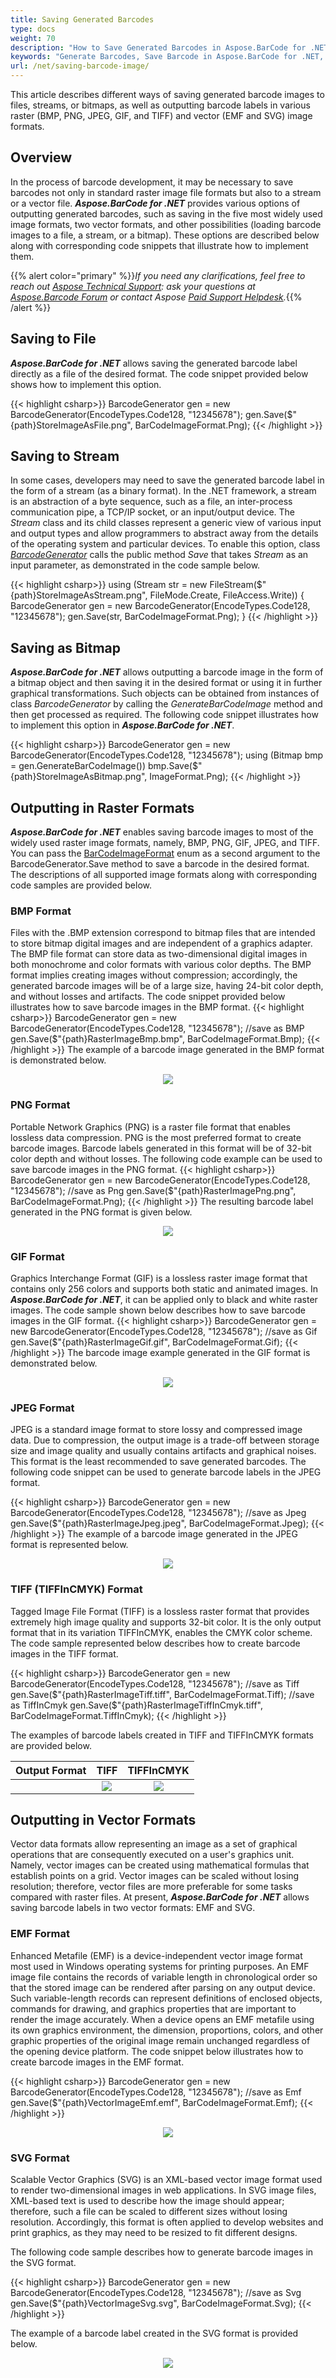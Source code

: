 ```yaml
---
title: Saving Generated Barcodes
type: docs
weight: 70
description: "How to Save Generated Barcodes in Aspose.BarCode for .NET"
keywords: "Generate Barcodes, Save Barcode in Aspose.BarCode for .NET, Download Barcode in Aspose.BarCode for .NET, Generate Barcodes in Aspose.BarCode, Save To File Aspose Barcode, Barcode Vector Format, Generate Vector Barcodes, Save Barcode as JPEG, Save Barcode as PNG, Save Barcode as BMP, Save Barcode as TIFF, Save Barcode as GIF"
url: /net/saving-barcode-image/
---
```


This article describes different ways of saving generated barcode images to files, streams, or bitmaps, as well as outputting barcode labels in various raster (BMP, PNG, JPEG, GIF, and TIFF) and vector (EMF and SVG) image formats.

## Overview
In the process of barcode development, it may be necessary to save barcodes not only in standard raster image file formats but also to a stream or a vector file. ***Aspose.BarCode for .NET*** provides various options of outputting generated barcodes, such as saving in the five most widely used image formats, two vector formats, and other possibilities (loading barcode images to a file, a stream, or a bitmap). These options are described below along with corresponding code snippets that illustrate how to implement them.

{{% alert color="primary" %}}*If you need any clarifications, feel free to reach out [Aspose Technical Support](/barcode/net/technical-support/): ask your questions at [Aspose.Barcode Forum](https://forum.aspose.com/c/barcode/13) or contact Aspose [Paid Support Helpdesk](https://helpdesk.aspose.com/).*{{% /alert %}}

## Saving to File
***Aspose.BarCode for .NET*** allows saving the generated barcode label directly as a file of the desired format. The code snippet provided below shows how to implement this option.  
  
{{< highlight csharp>}}
BarcodeGenerator gen = new BarcodeGenerator(EncodeTypes.Code128, "12345678");
gen.Save($"{path}StoreImageAsFile.png", BarCodeImageFormat.Png);
{{< /highlight >}} 

## Saving to Stream
In some cases, developers may need to save the generated barcode label in the form of a stream (as a binary format). In the .NET framework, a stream is an abstraction of a byte sequence, such as a file, an inter-process communication pipe, a TCP/IP socket, or an input/output device. The *Stream* class and its child classes represent a generic view of various input and output types and allow programmers to abstract away from the details of the operating system and particular devices. To enable this option, class [*BarcodeGenerator*](https://apireference.aspose.com/barcode/net/aspose.barcode.generation/barcodegenerator) calls the public method *Save* that takes *Stream* as an input parameter, as demonstrated in the code sample below.  

{{< highlight csharp>}}
using (Stream str = new FileStream($"{path}StoreImageAsStream.png", FileMode.Create, FileAccess.Write))
{
    BarcodeGenerator gen = new BarcodeGenerator(EncodeTypes.Code128, "12345678");
    gen.Save(str, BarCodeImageFormat.Png);
}
{{< /highlight >}} 

## Saving as Bitmap

***Aspose.BarCode for .NET*** allows outputting a barcode image in the form of a bitmap object and then saving it in the desired format or using it in further graphical transformations. Such objects can be obtained from instances of class *BarcodeGenerator* by calling the *GenerateBarCodeImage* method and then get processed as required. The following code snippet illustrates how to implement this option in ***Aspose.BarCode for .NET***.

{{< highlight csharp>}}
BarcodeGenerator gen = new BarcodeGenerator(EncodeTypes.Code128, "12345678");
using (Bitmap bmp = gen.GenerateBarCodeImage())
    bmp.Save($"{path}StoreImageAsBitmap.png", ImageFormat.Png);
{{< /highlight >}} 

## Outputting in Raster Formats

***Aspose.BarCode for .NET*** enables saving barcode images to most of the widely used raster image formats, namely, BMP, PNG, GIF, JPEG, and TIFF. You can pass the [BarCodeImageFormat](https://apireference.aspose.com/barcode/net/aspose.barcode.generation/barcodeimageformat) enum as a second argument to the BarcodeGenerator.Save method to save a barcode in the desired format. The descriptions of all supported image formats along with corresponding code samples are provided below.

### BMP Format
Files with the .BMP extension correspond to bitmap files that are intended to store bitmap digital images and are independent of a graphics adapter. The BMP file format can store data as two-dimensional digital images in both monochrome and color formats with various color depths. The BMP format implies creating images without compression; accordingly, the generated barcode images will be of a large size, having 24-bit color depth, and without losses and artifacts. 
The code snippet provided below illustrates how to save barcode images in the BMP format.
{{< highlight csharp>}}
BarcodeGenerator gen = new BarcodeGenerator(EncodeTypes.Code128, "12345678");
//save as BMP
gen.Save($"{path}RasterImageBmp.bmp", BarCodeImageFormat.Bmp);
{{< /highlight >}}
The example of a barcode image generated in the BMP format is demonstrated below.
<p align="center"><image src="rasterimagebmp.bmp"></p>

### PNG Format
Portable Network Graphics (PNG) is a raster file format that enables lossless data compression. PNG is the most preferred format to create barcode images. Barcode labels generated in this format will be of 32-bit color depth and without losses. The following code example can be used to save barcode images in the PNG format.
{{< highlight csharp>}}
BarcodeGenerator gen = new BarcodeGenerator(EncodeTypes.Code128, "12345678");
//save as Png
gen.Save($"{path}RasterImagePng.png", BarCodeImageFormat.Png);
{{< /highlight >}} 
The resulting barcode label generated in the PNG format is given below.
<p align="center"><image src="rasterimagebmp.bmp"></p>

### GIF Format
Graphics Interchange Format (GIF) is a lossless raster image format that contains only 256 colors and supports both static and animated images. In ***Aspose.BarCode for .NET***, it can be applied only to black and white raster images. The code sample shown below describes how to save barcode images in the GIF format.
{{< highlight csharp>}}
BarcodeGenerator gen = new BarcodeGenerator(EncodeTypes.Code128, "12345678");
//save as Gif
gen.Save($"{path}RasterImageGif.gif", BarCodeImageFormat.Gif);
{{< /highlight >}} 
The barcode image example generated in the GIF format is demonstrated below.
<p align="center"><image src="rasterimagegif.gif"></p>

### JPEG Format
JPEG is a standard image format to store lossy and compressed image data. Due to compression, the output image is a trade-off between storage size and image quality and usually contains artifacts and graphical noises. This format is the least recommended to save generated barcodes. The following code snippet can be used to generate barcode labels in the JPEG format.

{{< highlight csharp>}}
BarcodeGenerator gen = new BarcodeGenerator(EncodeTypes.Code128, "12345678");
//save as Jpeg
gen.Save($"{path}RasterImageJpeg.jpeg", BarCodeImageFormat.Jpeg);
{{< /highlight >}} 
The example of a barcode image generated in the JPEG format is represented below.
<p align="center"><image src="rasterimagejpeg.jpeg"></p>

### TIFF (TIFFInCMYK) Format
Tagged Image File Format (TIFF) is a lossless raster format that provides extremely high image quality and supports 32-bit color. It is the only output format that in its variation TIFFInCMYK, enables the CMYK color scheme. The code sample represented below describes how to create barcode images in the TIFF format.

{{< highlight csharp>}}
BarcodeGenerator gen = new BarcodeGenerator(EncodeTypes.Code128, "12345678");
//save as Tiff
gen.Save($"{path}RasterImageTiff.tiff", BarCodeImageFormat.Tiff);
//save as TiffInCmyk
gen.Save($"{path}RasterImageTiffInCmyk.tiff", BarCodeImageFormat.TiffInCmyk);
{{< /highlight >}}  

The examples of barcode labels created in TIFF and TIFFInCMYK formats are provided below.
  
|Output Format|TIFF|TIFFInCMYK|
| :-: | :-: | :-: |
| |<a href="rasterimagetiff.tiff"><img src="rasterimagepng.png" alttext="Saving to TIFF format"></a>|<a href="rasterimagetiffincmyk.tiff"><img src="rasterimagepng.png" alttext="Saving to TIFFInCMYK format"></a>|
  
## Outputting in Vector Formats
Vector data formats allow representing an image as a set of graphical operations that are consequently executed on a user's graphics unit. Namely, vector images can be created using mathematical formulas that establish points on a grid. Vector images can be scaled without losing resolution; therefore, vector files are more preferable for some tasks compared with raster files. At present, ***Aspose.BarCode for .NET*** allows saving barcode labels in two vector formats: EMF and SVG.

### EMF Format
Enhanced Metafile (EMF) is a device-independent vector image format most used in Windows operating systems for printing purposes. An EMF image file contains the records of variable length in chronological order so that the stored image can be rendered after parsing on any output device. Such variable-length records can represent definitions of enclosed objects, commands for drawing, and graphics properties that are important to render the image accurately. When a device opens an EMF metafile using its own graphics environment, the dimension, proportions, colors, and other graphic properties of the original image remain unchanged regardless of the opening device platform. The code snippet below illustrates how to create barcode images in the EMF format.

{{< highlight csharp>}}
BarcodeGenerator gen = new BarcodeGenerator(EncodeTypes.Code128, "12345678");
//save as Emf
gen.Save($"{path}VectorImageEmf.emf", BarCodeImageFormat.Emf);
{{< /highlight >}} 
  
<a href="vectorimageemf.emf"> <p align="center"><img src="rasterimagepng.png" alttext="Saving to EMF format"> </p></a>


### SVG Format
Scalable Vector Graphics (SVG) is an XML-based vector image format used to render two-dimensional images in web applications. In SVG image files, XML-based text is used to describe how the image should appear; therefore, such a file can be scaled to different sizes without losing resolution. Accordingly, this format is often applied to develop websites and print graphics, as they may need to be resized to fit different designs. 
  
The following code sample describes how to generate barcode images in the SVG format.  

{{< highlight csharp>}}
BarcodeGenerator gen = new BarcodeGenerator(EncodeTypes.Code128, "12345678");
//save as Svg
gen.Save($"{path}VectorImageSvg.svg", BarCodeImageFormat.Svg);
{{< /highlight >}} 
  
The example of a barcode label created in the SVG format is provided below.
  
<p align="center"><image src="vectorimagesvg.svg"></p>